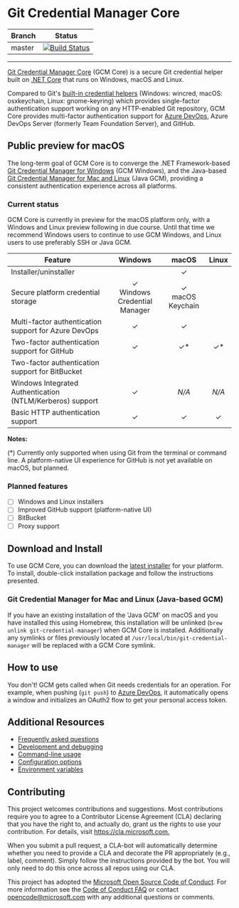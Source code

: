# Git Credential Manager Core

Branch|Status
-|-
master|[![Build Status](https://mseng.visualstudio.com/AzureDevOps/_apis/build/status/Teams/VCDesktop/Git-Credential-Manager-Core/GCM-CI?branchName=master)](https://mseng.visualstudio.com/AzureDevOps/_build/latest?definitionId=7861&branchName=master)

---

[Git Credential Manager Core](https://github.com/Microsoft/Git-Credential-Manager-Core) (GCM Core) is a secure Git credential helper built on [.NET Core](https://microsoft.com/dotnet) that runs on Windows, macOS and Linux.

Compared to Git's [built-in credential helpers]((https://git-scm.com/book/en/v2/Git-Tools-Credential-Storage)) (Windows: wincred, macOS: osxkeychain, Linux: gnome-keyring) which provides single-factor authentication support working on any HTTP-enabled Git repository, GCM Core provides multi-factor authentication support for [Azure DevOps](https://dev.azure.com/), Azure DevOps Server (formerly Team Foundation Server), and GitHub.

## Public preview for macOS

The long-term goal of GCM Core is to converge the .NET Framework-based [Git Credential Manager for Windows](https://github.com/Microsoft/Git-Credential-Manager-for-Windows) (GCM Windows), and the Java-based [Git Credential Manager for Mac and Linux](https://github.com/Microsoft/Git-Credential-Manager-for-Mac-and-Linux) (Java GCM), providing a consistent authentication experience across all platforms.

### Current status

GCM Core is currently in preview for the macOS platform only, with a Windows and Linux preview following in due course. Until that time we recommend Windows users to continue to use GCM Windows, and Linux users to use preferably SSH or Java GCM.

Feature|Windows|macOS|Linux
-|:-:|:-:|:-:
Installer/uninstaller||&#10003;|
Secure platform credential storage|&#10003;<br/>Windows Credential Manager|&#10003;<br/>macOS Keychain|
Multi-factor authentication support for Azure DevOps|&#10003;|&#10003;|
Two-factor authentication support for GitHub|&#10003;|&#10003;\*|&#10003;\*
Two-factor authentication support for BitBucket|||
Windows Integrated Authentication (NTLM/Kerberos) support|&#10003;|_N/A_|_N/A_
Basic HTTP authentication support|&#10003;|&#10003;|&#10003;

**Notes:**

(\*) Currently only supported when using Git from the terminal or command line. A platform-native UI experience for GitHub is not yet available on macOS, but planned.

### Planned features

- [ ] Windows and Linux installers
- [ ] Improved GitHub support (platform-native UI)
- [ ] BitBucket
- [ ] Proxy support

## Download and Install

To use GCM Core, you can download the [latest installer](https://github.com/Microsoft/Git-Credential-Manager-Core/releases/latest) for your platform. To install, double-click installation package and follow the instructions presented.

### Git Credential Manager for Mac and Linux (Java-based GCM)

If you have an existing installation of the 'Java GCM' on macOS and you have installed this using Homebrew, this installation will be unlinked (`brew unlink git-credential-manager`) when GCM Core is installed. Additionally any symlinks or files previously located at `/usr/local/bin/git-credential-manager` will be replaced with a GCM Core symlink.

## How to use

You don't! GCM gets called when Git needs credentials for an operation. For example, when pushing (`git push`) to [Azure DevOps](https://dev.azure.com), it automatically opens a window and initializes an OAuth2 flow to get your personal access token.

## Additional Resources

- [Frequently asked questions](docs/faq.md)
- [Development and debugging](docs/development.md)
- [Command-line usage](docs/usage.md)
- [Configuration options](docs/configuration.md)
- [Environment variables](docs/environment.md)

## Contributing

This project welcomes contributions and suggestions.  Most contributions require you to agree to a
Contributor License Agreement (CLA) declaring that you have the right to, and actually do, grant us
the rights to use your contribution. For details, visit <https://cla.microsoft.com.>

When you submit a pull request, a CLA-bot will automatically determine whether you need to provide
a CLA and decorate the PR appropriately (e.g., label, comment). Simply follow the instructions
provided by the bot. You will only need to do this once across all repos using our CLA.

This project has adopted the [Microsoft Open Source Code of Conduct](https://opensource.microsoft.com/codeofconduct/).
For more information see the [Code of Conduct FAQ](https://opensource.microsoft.com/codeofconduct/faq/) or
contact [opencode@microsoft.com](mailto:opencode@microsoft.com) with any additional questions or comments.

